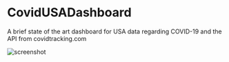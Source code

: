 # CovidUSADashboard
A brief state of the art dashboard for USA data regarding COVID-19 and the API from covidtracking.com

![screenshot](https://user-images.githubusercontent.com/52504915/171604454-bc464b45-4adb-4e39-98d0-a08d1328407a.png)
